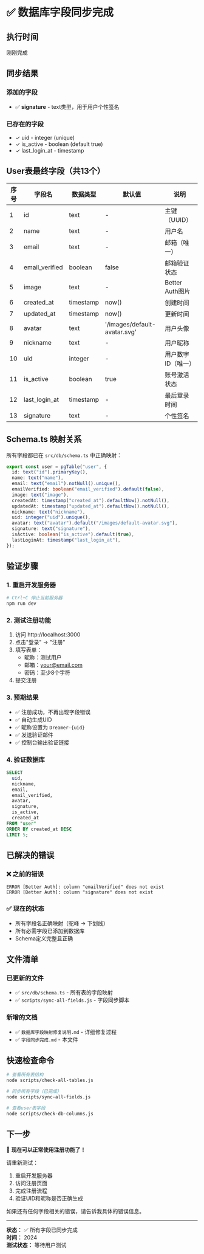 # ✅ 数据库字段同步完成

## 执行时间
刚刚完成

## 同步结果

### 添加的字段
- ✅ **signature** - text类型，用于用户个性签名

### 已存在的字段
- ✓ uid - integer (unique)
- ✓ is_active - boolean (default true)
- ✓ last_login_at - timestamp

## User表最终字段（共13个）

| 序号 | 字段名 | 数据类型 | 默认值 | 说明 |
|-----|--------|---------|--------|------|
| 1 | id | text | - | 主键（UUID） |
| 2 | name | text | - | 用户名 |
| 3 | email | text | - | 邮箱（唯一） |
| 4 | email_verified | boolean | false | 邮箱验证状态 |
| 5 | image | text | - | Better Auth图片 |
| 6 | created_at | timestamp | now() | 创建时间 |
| 7 | updated_at | timestamp | now() | 更新时间 |
| 8 | avatar | text | '/images/default-avatar.svg' | 用户头像 |
| 9 | nickname | text | - | 用户昵称 |
| 10 | uid | integer | - | 用户数字ID（唯一） |
| 11 | is_active | boolean | true | 账号激活状态 |
| 12 | last_login_at | timestamp | - | 最后登录时间 |
| 13 | signature | text | - | 个性签名 |

## Schema.ts 映射关系

所有字段都已在 `src/db/schema.ts` 中正确映射：

```typescript
export const user = pgTable("user", {
  id: text("id").primaryKey(),
  name: text("name"),
  email: text("email").notNull().unique(),
  emailVerified: boolean("email_verified").default(false),
  image: text("image"),
  createdAt: timestamp("created_at").defaultNow().notNull(),
  updatedAt: timestamp("updated_at").defaultNow().notNull(),
  nickname: text("nickname"),
  uid: integer("uid").unique(),
  avatar: text("avatar").default("/images/default-avatar.svg"),
  signature: text("signature"),
  isActive: boolean("is_active").default(true),
  lastLoginAt: timestamp("last_login_at"),
});
```

## 验证步骤

### 1. 重启开发服务器
```bash
# Ctrl+C 停止当前服务器
npm run dev
```

### 2. 测试注册功能
1. 访问 http://localhost:3000
2. 点击"登录" → "注册"
3. 填写表单：
   - 昵称：测试用户
   - 邮箱：your@email.com
   - 密码：至少8个字符
4. 提交注册

### 3. 预期结果
- ✅ 注册成功，不再出现字段错误
- ✅ 自动生成UID
- ✅ 昵称设置为 `Dreamer-{uid}`
- ✅ 发送验证邮件
- ✅ 控制台输出验证链接

### 4. 验证数据库
```sql
SELECT 
  uid,
  nickname,
  email,
  email_verified,
  avatar,
  signature,
  is_active,
  created_at
FROM "user"
ORDER BY created_at DESC
LIMIT 5;
```

## 已解决的错误

### ❌ 之前的错误
```
ERROR [Better Auth]: column "emailVerified" does not exist
ERROR [Better Auth]: column "signature" does not exist
```

### ✅ 现在的状态
- 所有字段名正确映射（驼峰 → 下划线）
- 所有必需字段已添加到数据库
- Schema定义完整且正确

## 文件清单

### 已更新的文件
- ✅ `src/db/schema.ts` - 所有表的字段映射
- ✅ `scripts/sync-all-fields.js` - 字段同步脚本

### 新增的文档
- ✅ `数据库字段映射修复说明.md` - 详细修复过程
- ✅ `字段同步完成.md` - 本文件

## 快速检查命令

```bash
# 查看所有表结构
node scripts/check-all-tables.js

# 同步所有字段（已完成）
node scripts/sync-all-fields.js

# 查看user表字段
node scripts/check-db-columns.js
```

## 下一步

🚀 **现在可以正常使用注册功能了！**

请重新测试：
1. 重启开发服务器
2. 访问注册页面
3. 完成注册流程
4. 验证UID和昵称是否正确生成

如果还有任何字段相关的错误，请告诉我具体的错误信息。

---

**状态：** ✅ 所有字段已同步完成  
**时间：** 2024  
**测试状态：** 等待用户测试

